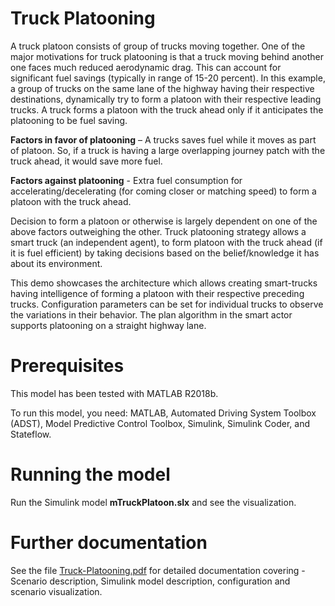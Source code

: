 # Truck Platooning
A truck platoon consists of group of trucks moving together. One of the major motivations for truck platooning is that a truck moving behind another one faces much reduced aerodynamic drag. This can account for significant fuel savings (typically in range of 15-20 percent). In this example, a group of trucks on the same lane of the highway having their respective destinations, dynamically try to form a platoon with their respective leading trucks. A truck forms a platoon with the truck ahead only if it anticipates the platooning to be fuel saving.

**Factors in favor of platooning** – A trucks saves fuel while it moves as part of platoon. So, if a truck is having a large overlapping journey patch with the truck ahead, it would save more fuel. 

**Factors against platooning** - Extra fuel consumption for accelerating/decelerating (for coming closer or matching speed) to form a platoon with the truck ahead.

Decision to form a platoon or otherwise is largely dependent on one of the above factors outweighing the other. 
Truck platooning strategy allows a smart truck (an independent agent), to form platoon with the truck ahead (if it is fuel efficient) by taking decisions based on the belief/knowledge it has about its environment.

This demo showcases the architecture which allows creating smart-trucks having intelligence of forming a platoon with their respective preceding trucks. Configuration parameters can be set for individual trucks to observe the variations in their behavior. The plan algorithm in the smart actor supports platooning on a straight highway lane.

# Prerequisites
This model has been tested with MATLAB R2018b. 

To run this model, you need: MATLAB, Automated Driving System Toolbox (ADST), Model Predictive Control Toolbox, Simulink, Simulink Coder, and Stateflow.

# Running the model
Run the Simulink model **mTruckPlatoon.slx** and see the visualization.

# Further documentation
See the file [Truck-Platooning.pdf](https://github.com/mathworks/Truck-Platooning/blob/master/Truck-Platooning.pdf) for detailed documentation covering - Scenario description, Simulink model description, configuration and scenario visualization.
